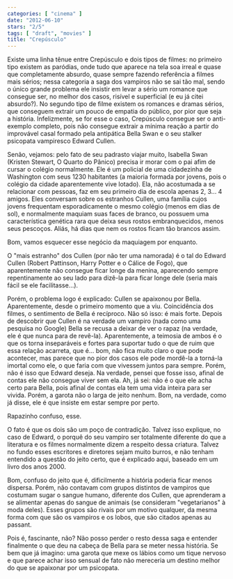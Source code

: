 ```yaml
---
categories: [ "cinema" ]
date: "2012-06-10"
stars: "2/5"
tags: [ "draft", "movies" ]
title: "Crepúsculo"
---
```

Existe uma linha tênue entre Crepúsculo e dois tipos de filmes: no
primeiro tipo existem as paródias, onde tudo que aparece na tela soa
irreal e quase que completamente absurdo, quase sempre fazendo referência
a filmes mais sérios; nessa categoria a saga dos vampiros não se sai
tão mal, sendo o único grande problema ele insistir em levar a sério
um romance que consegue ser, no melhor dos casos, risível e superficial
(e eu já citei absurdo?). No segundo tipo de filme existem os romances e
dramas sérios, que conseguem extrair um pouco de empatia do público, por
pior que seja a história. Infelizmente, se for esse o caso, Crepúsculo
consegue ser o anti-exemplo completo, pois não consegue extrair a
mínima reação a partir do improvável casal formado pela antipática
Bella Swan e o seu stalker psicopata vampiresco Edward Cullen.

Senão, vejamos: pelo fato de seu padrasto viajar muito, Isabella Swan
(Kristen Stewart, O Quarto do Pânico) precisa ir morar com o pai afim de
cursar o colégio normalmente. Ele é um policial de uma cidadezinha de
Washington com seus 1230 habitantes (a maioria formada por jovens, pois
o colégio da cidade aparentemente vive lotado). Ela, não acostumada a
se relacionar com pessoas, faz em seu primeiro dia de escola apenas 2,
3... 4 amigos. Eles conversam sobre os estranhos Cullen, uma família
cujos jovens frequentam esporadicamente o mesmo colégio (menos em dias
de sol), e normalmente maquiam suas faces de branco, ou possuem uma
característica genética rara que deixa seus rostos embranquecidos,
menos seus pescoços. Aliás, há dias que nem os rostos ficam tão
brancos assim.

Bom, vamos esquecer esse negócio da maquiagem por enquanto.

O "mais estranho" dos Cullen (por não ter uma namorada) é o tal do
Edward Cullen (Robert Pattinson, Harry Potter e o Cálice de Fogo), que
aparentemente não consegue ficar longe da menina, aparecendo sempre
repentinamente ao seu lado para dizê-la para ficar longe dele (seria
mais fácil se ele facilitasse...).

Porém, o problema logo é explicado: Cullen se apaixonou por
Bella. Aparentemente, desde o primeiro momento que a viu. Coincidência
dos filmes, o sentimento de Bella é recíproco. Não só isso: é mais
forte. Depois de descobrir que Cullen é na verdade um vampiro (nada
como uma pesquisa no Google) Bella se recusa a deixar de ver o rapaz (na
verdade, ele é que nunca para de revê-la). Aparentemente, a teimosia
de ambos é o que os torna inseparáveis e fortes para suportar tudo o
que de ruim que essa relação acarreta, que é... bom, não fica muito
claro o que pode acontecer, mas parece que no pior dos casos ele pode
mordê-la a torná-la imortal como ele, o que faria com que vivessem
juntos para sempre. Porém, não é isso que Edward deseja. Na verdade,
pensei que fosse isso, afinal de contas ele não consegue viver sem
ela. Ah, já sei: não é o que ele acha certo para Bella, pois afinal
de contas ela tem uma vida inteira para ser vivida. Porém, a garota
não o larga de jeito nenhum. Bom, na verdade, como já disse, ele é
que insiste em estar sempre por perto.

Rapazinho confuso, esse.

O fato é que os dois são um poço de contradição. Talvez isso
explique, no caso de Edward, o porquê do seu vampiro ser totalmente
diferente do que a literatura e os filmes normalmente dizem a respeito
dessa criatura. Talvez no fundo esses escritores e diretores sejam
muito burros, e não tenham entendido a questão do jeito certo, que é
explicado aqui, baseado em um livro dos anos 2000.

Bom, confuso do jeito que é, dificilmente a história poderia ficar
menos dispersa. Porém, não contavam com grupos distintos de vampiros
que costumam sugar o sangue humano, diferente dos Cullen, que aprenderam
a se alimentar apenas do sangue de animais (se consideram "vegetarianos"
à moda deles). Esses grupos são rivais por um motivo qualquer, da mesma
forma com que são os vampiros e os lobos, que são citados apenas au
passant.

Pois é, fascinante, não? Não posso perder o resto dessa saga e
entender finalmente o que deu na cabeça de Bella para se meter nessa
história. Se bem que já imagino: uma garota que mexe os lábios como
um tique nervoso e que parece achar isso sensual de fato não mereceria
um destino melhor do que se apaixonar por um psicopata.

